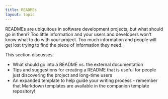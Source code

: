 ```yaml
---
title: READMEs
layout: topic
---
```


READMEs are ubiquitous in software development projects, but what should go in them? Too little information and your users and developers won't know what to do with your project. Too much information and people will get lost trying to find the piece of information they need. 

This section discusses:
* What should go into a README vs. the external documentation
* Tips and suggestions for creating a README that is useful for people just discovering the project and long-time users
* An expanded template to help guide your writing process - remember that Markdown templates are available in the companion template repository! <!-- TODO: link template repository -->


